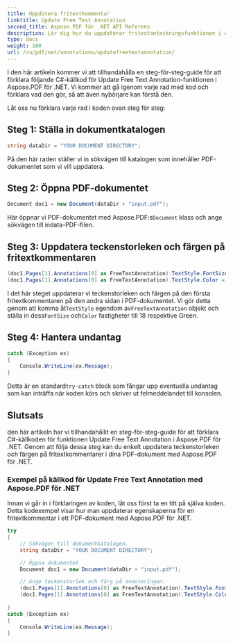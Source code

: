 ```yaml
---
title: Uppdatera fritextkommentar
linktitle: Update Free Text Annotation
second_title: Aspose.PDF för .NET API Referens
description: Lär dig hur du uppdaterar fritextanteckningsfunktionen i Aspose.PDF för .NET med C#-källkod.
type: docs
weight: 160
url: /ru/pdf/net/annotations/updatefreetextannotation/
---
```

I den här artikeln kommer vi att tillhandahålla en steg-för-steg-guide för att förklara följande C#-källkod för Update Free Text Annotation-funktionen i Aspose.PDF för .NET. Vi kommer att gå igenom varje rad med kod och förklara vad den gör, så att även nybörjare kan förstå den.

Låt oss nu förklara varje rad i koden ovan steg för steg:

## Steg 1: Ställa in dokumentkatalogen

```csharp
string dataDir = "YOUR DOCUMENT DIRECTORY";
```

På den här raden ställer vi in sökvägen till katalogen som innehåller PDF-dokumentet som vi vill uppdatera.

## Steg 2: Öppna PDF-dokumentet

```csharp
Document doc1 = new Document(dataDir + "input.pdf");
```

 Här öppnar vi PDF-dokumentet med Aspose.PDF:s`Document` klass och ange sökvägen till indata-PDF-filen.

## Steg 3: Uppdatera teckenstorleken och färgen på fritextkommentaren

```csharp
(doc1.Pages[1].Annotations[0] as FreeTextAnnotation).TextStyle.FontSize = 18;
(doc1.Pages[1].Annotations[0] as FreeTextAnnotation).TextStyle.Color = System.Drawing.Color.Green;
```

 I det här steget uppdaterar vi teckenstorleken och färgen på den första fritextkommentaren på den andra sidan i PDF-dokumentet. Vi gör detta genom att komma åt`TextStyle` egendom av`FreeTextAnnotation` objekt och ställa in dess`FontSize` och`Color` fastigheter till 18 respektive Green.

## Steg 4: Hantera undantag

```csharp
catch (Exception ex)
{
    Console.WriteLine(ex.Message);
}
```

 Detta är en standard`try-catch` block som fångar upp eventuella undantag som kan inträffa när koden körs och skriver ut felmeddelandet till konsolen.

## Slutsats

den här artikeln har vi tillhandahållit en steg-för-steg-guide för att förklara C#-källkoden för funktionen Update Free Text Annotation i Aspose.PDF för .NET. Genom att följa dessa steg kan du enkelt uppdatera teckenstorleken och färgen på fritextkommentarer i dina PDF-dokument med Aspose.PDF för .NET.

### Exempel på källkod för Update Free Text Annotation med Aspose.PDF för .NET

Innan vi går in i förklaringen av koden, låt oss först ta en titt på själva koden. Detta kodexempel visar hur man uppdaterar egenskaperna för en fritextkommentar i ett PDF-dokument med Aspose.PDF för .NET.

```csharp
try
{
    // Sökvägen till dokumentkatalogen.
    string dataDir = "YOUR DOCUMENT DIRECTORY";

    // Öppna dokumentet
    Document doc1 = new Document(dataDir + "input.pdf");

    // Ange teckenstorlek och färg på annoteringen:
    (doc1.Pages[1].Annotations[0] as FreeTextAnnotation).TextStyle.FontSize = 18;
    (doc1.Pages[1].Annotations[0] as FreeTextAnnotation).TextStyle.Color = System.Drawing.Color.Green;
                
}
catch (Exception ex)
{
    Console.WriteLine(ex.Message);
}
```